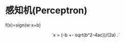# 感知机(Perceptron)
f(x)=sign(w⋅x+b)

<script type="text/javascript" async
  src="https://cdnjs.cloudflare.com/ajax/libs/mathjax/2.7.1/MathJax.js?config=TeX-MML-AM_CHTML">
</script>


<p style="text-align:center">
  `x = (-b +- sqrt(b^2-4ac))/(2a) .`
</p>
